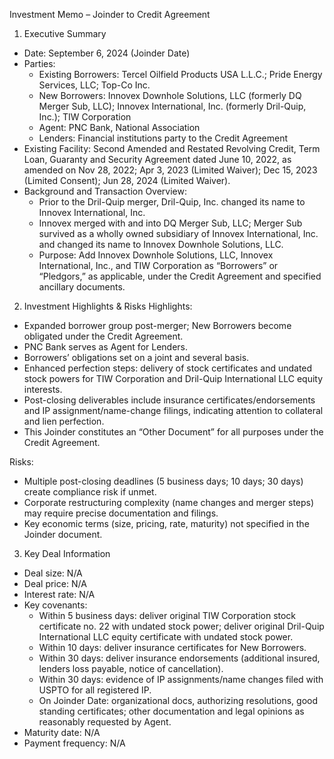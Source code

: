 Investment Memo – Joinder to Credit Agreement

1) Executive Summary
- Date: September 6, 2024 (Joinder Date)
- Parties:
  - Existing Borrowers: Tercel Oilfield Products USA L.L.C.; Pride Energy Services, LLC; Top-Co Inc.
  - New Borrowers: Innovex Downhole Solutions, LLC (formerly DQ Merger Sub, LLC); Innovex International, Inc. (formerly Dril-Quip, Inc.); TIW Corporation
  - Agent: PNC Bank, National Association
  - Lenders: Financial institutions party to the Credit Agreement
- Existing Facility: Second Amended and Restated Revolving Credit, Term Loan, Guaranty and Security Agreement dated June 10, 2022, as amended on Nov 28, 2022; Apr 3, 2023 (Limited Waiver); Dec 15, 2023 (Limited Consent); Jun 28, 2024 (Limited Waiver).
- Background and Transaction Overview:
  - Prior to the Dril-Quip merger, Dril-Quip, Inc. changed its name to Innovex International, Inc.
  - Innovex merged with and into DQ Merger Sub, LLC; Merger Sub survived as a wholly owned subsidiary of Innovex International, Inc. and changed its name to Innovex Downhole Solutions, LLC.
  - Purpose: Add Innovex Downhole Solutions, LLC, Innovex International, Inc., and TIW Corporation as “Borrowers” or “Pledgors,” as applicable, under the Credit Agreement and specified ancillary documents.

2) Investment Highlights & Risks
Highlights:
- Expanded borrower group post-merger; New Borrowers become obligated under the Credit Agreement.
- PNC Bank serves as Agent for Lenders.
- Borrowers’ obligations set on a joint and several basis.
- Enhanced perfection steps: delivery of stock certificates and undated stock powers for TIW Corporation and Dril-Quip International LLC equity interests.
- Post-closing deliverables include insurance certificates/endorsements and IP assignment/name-change filings, indicating attention to collateral and lien perfection.
- This Joinder constitutes an “Other Document” for all purposes under the Credit Agreement.

Risks:
- Multiple post-closing deadlines (5 business days; 10 days; 30 days) create compliance risk if unmet.
- Corporate restructuring complexity (name changes and merger steps) may require precise documentation and filings.
- Key economic terms (size, pricing, rate, maturity) not specified in the Joinder document.

3) Key Deal Information
- Deal size: N/A
- Deal price: N/A
- Interest rate: N/A
- Key covenants:
  - Within 5 business days: deliver original TIW Corporation stock certificate no. 22 with undated stock power; deliver original Dril-Quip International LLC equity certificate with undated stock power.
  - Within 10 days: deliver insurance certificates for New Borrowers.
  - Within 30 days: deliver insurance endorsements (additional insured, lenders loss payable, notice of cancellation).
  - Within 30 days: evidence of IP assignments/name changes filed with USPTO for all registered IP.
  - On Joinder Date: organizational docs, authorizing resolutions, good standing certificates; other documentation and legal opinions as reasonably requested by Agent.
- Maturity date: N/A
- Payment frequency: N/A
